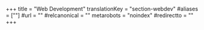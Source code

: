 +++
title = "Web Development"
translationKey = "section-webdev"
#aliases = [""]
#url = ""
#relcanonical = ""
metarobots = "noindex"
#redirectto = ""
+++
